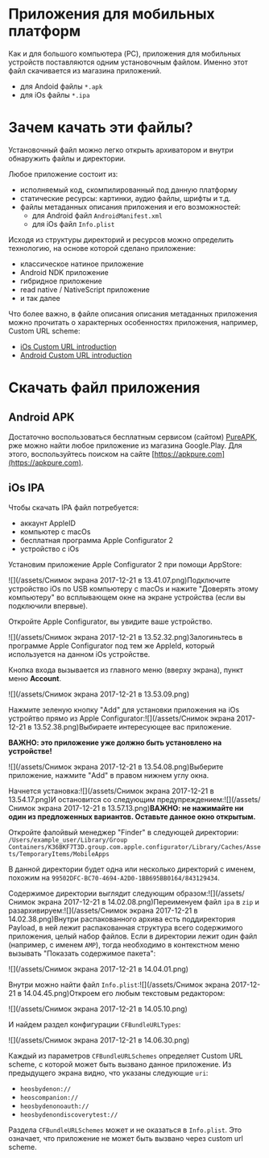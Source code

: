 # Приложения для мобильных платформ

Как и для большого компьютера \(PC\), приложения для мобильных устройств поставляются одним установочным файлом. Именно этот файл скачивается из магазина приложений.

* для Andoid файлы `*.apk`
* для iOs файлы `*.ipa`

# Зачем качать эти файлы?

Установочный файл можно легко открыть архиватором и внутри обнаружить файлы и директории.

Любое приложение состоит из:

* исполняемый код, скомпилированный под данную платформу
* статические ресурсы: картинки, аудио файлы, шрифты и т.д.
* файлы метаданных описания приложения и его возможностей:
  * для Android файл `AndroidManifest.xml`
  * для iOs файл `Info.plist`

Исходя из структуры директорий и ресурсов можно определить технологию, на основе которой сделано приложение:

* классическое натиное приложение
* Android NDK приложение
* гибридное приложение
* read native / NativeScript приложение
* и так далее

Что более важно, в файле описания описания метаданных приложения можно прочитать о характерных особенностях приложения, например, Custom URL scheme:

* [iOs Custom URL introduction](https://developer.apple.com/library/content/featuredarticles/iPhoneURLScheme_Reference/Introduction/Introduction.html#//apple_ref/doc/uid/TP40007899-CH1-SW1)
* [Android Custom URL introduction](https://developer.android.com/training/basics/intents/sending.html?hl=ru#Build)

# Скачать файл приложения

## Android APK

Достаточно воспользоваться бесплатным сервисом \(сайтом\) [PureAPK](https://apkpure.com), рже можно найти любое приложение из магазина Google.Play. Для этого, воспользуйтесь поиском на сайте [https://apkpure.com](https://apkpure.com).

## iOs IPA

Чтобы скачать IPA файл потребуется:

* аккаунт AppleID
* компьютер с macOs
* бесплатная программа Apple Configurator 2
* устройство с iOs

Установим приложение Apple Configurator 2 при помощи AppStore:

![](/assets/Снимок экрана 2017-12-21 в 13.41.07.png)Подключите устройство iOs по USB компьютеру с macOs и нажите "Доверять этому компьютеру" во всплывающем окне на экране устройства \(если вы подключили впервые\).

Откройте Apple Configurator, вы увидите ваше устройство.

![](/assets/Снимок экрана 2017-12-21 в 13.52.32.png)Залогиньтесь в программе Apple Configurator под тем же AppleId, который используется на данном iOs устройстве.

Кнопка входа вызывается из главного меню \(вверху экрана\), пункт меню **Account**.

![](/assets/Снимок экрана 2017-12-21 в 13.53.09.png)

Нажмите зеленую кнопку "Add" для установки приложения на iOs устройтво прямо из Apple Configurator:![](/assets/Снимок экрана 2017-12-21 в 13.52.38.png)Выбираете интересующее вас приложение.

**ВАЖНО: это приложение уже должно быть установлено на устройстве!**

![](/assets/Снимок экрана 2017-12-21 в 13.54.08.png)Выберите приложение, нажмите "Add" в правом нижнем углу окна.

Начнется установка:![](/assets/Снимок экрана 2017-12-21 в 13.54.17.png)И остановится со следующим предупреждением:![](/assets/Снимок экрана 2017-12-21 в 13.57.13.png)**ВАЖНО: не нажимайте ни один из предложенных вариантов. Оставьте данное окно открытым.**

Откройте фалойвый менеджер "Finder" в следующей директории: `/Users/example_user/Library/Group Containers/K36BKF7T3D.group.com.apple.configurator/Library/Caches/Assets/TemporaryItems/MobileApps`

В данной директории будет одна или несколько директорий с именем, похожим на `99502DFC-BC70-4694-A2D0-1BB695BB0164/843129434`.

Содержимое директории выглядит следующим образом:![](/assets/Снимок экрана 2017-12-21 в 14.02.08.png)Переименуем файл `ipa` в `zip` и разархивируем:![](/assets/Снимок экрана 2017-12-21 в 14.02.38.png)Внутри распакованного архива есть поддиректория Payload, в ней лежит распакованная структура всего содержимого приложения, целый набор файлов. Если в директории лежит один файл \(например, с именем `AMP`\), тогда необходимо в контекстном меню вызывать "Показать содержимое пакета":

![](/assets/Снимок экрана 2017-12-21 в 14.04.01.png)

Внутри можно найти файл `Info.plist`:![](/assets/Снимок экрана 2017-12-21 в 14.04.45.png)Откроем его любым текстовым редактором:

![](/assets/Снимок экрана 2017-12-21 в 14.05.10.png)

И найдем раздел конфигурации `CFBundleURLTypes`:

![](/assets/Снимок экрана 2017-12-21 в 14.06.30.png)

Каждый из параметров `CFBundleURLSchemes` определяет Custom URL scheme, с которой может быть вызвано данное приложение. Из предыдущего экрана видно, что указаны следующие `uri`:

* `heosbydenon://`
* `heoscompanion://`
* `heosbydenonoauth://`
* `heosbydenondiscoverytest://`

Раздела `CFBundleURLSchemes` может и не оказаться в `Info.plist`. Это означает, что приложение не может быть вызвано через custom url scheme.

